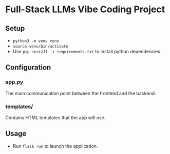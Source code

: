 # Full-Stack LLMs Vibe Coding Project
## Setup
- `python3 -m venv venv`
- `source venv/bin/activate`
- Use `pip install -r requirements.txt` to install python dependencies.
## Configuration
### app.py
The main communication point between the frontend and the backend.
### templates/
Contains HTML templates that the app will use.
## Usage
- Run `flask run` to launch the application.